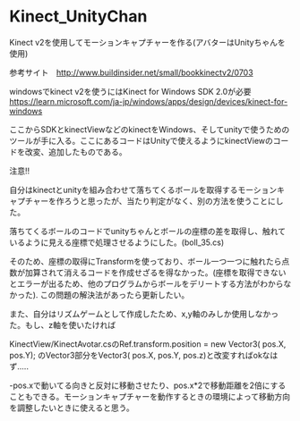  # Kinect_UnityChan
Kinect v2を使用してモーションキャプチャーを作る(アバターはUnityちゃんを使用)

参考サイト　http://www.buildinsider.net/small/bookkinectv2/0703

windowsでkinect v2を使うにはKinect for Windows SDK 2.0が必要
https://learn.microsoft.com/ja-jp/windows/apps/design/devices/kinect-for-windows

ここからSDKとkinectViewなどのkinectをWindows、そしてunityで使うためのツールが手に入る。ここにあるコードはUnityで使えるようにkinectViewのコードを改変、追加したものである。

注意!!

自分はkinectとunityを組み合わせて落ちてくるボールを取得するモーションキャプチャーを作ろうと思ったが、当たり判定がなく、別の方法を使うことにした。

落ちてくるボールのコードでunityちゃんとボールの座標の差を取得し、触れているように見える座標で処理させるようにした。(boll_35.cs)

そのため、座標の取得にTransformを使っており、ボール一つ一つに触れたら点数が加算されて消えるコードを作成せざるを得なかった。(座標を取得できないとエラーが出るため、他のプログラムからボールをデリートする方法がわからなかった). この問題の解決法があったら更新したい。

また、自分はリズムゲームとして作成したため、x,y軸のみしか使用しなかった。もし、z軸を使いたければ

KinectView/KinectAvotar.csのRef.transform.position = new Vector3( pos.X, pos.Y);
のVector3部分をVector3( pos.X, pos.Y, pos.z)と改変すればokなはず.....

-pos.xで動いてる向きと反対に移動させたり、pos.x*2で移動距離を2倍にすることもできる。モーションキャプチャーを動作するときの環境によって移動方向を調整したいときに使えると思う。
